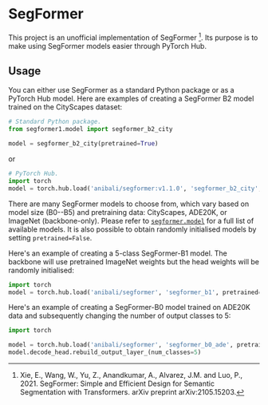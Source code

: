 # SegFormer

This project is an unofficial implementation of SegFormer [^1]. Its purpose is to make using
SegFormer models easier through PyTorch Hub.


## Usage

You can either use SegFormer as a standard Python package or as a PyTorch Hub model. Here are
examples of creating a SegFormer B2 model trained on the CityScapes dataset:

```python
# Standard Python package.
from segformer1.model import segformer_b2_city

model = segformer_b2_city(pretrained=True)
```

or

```python
# PyTorch Hub.
import torch
model = torch.hub.load('anibali/segformer:v1.1.0', 'segformer_b2_city', pretrained=True)
```

There are many SegFormer models to choose from, which vary based on model size (B0--B5) and
pretraining data: CityScapes, ADE20K, or ImageNet (backbone-only). Please refer to
[`segformer.model`](segformer/model.py) for a full list of available models. It is also
possible to obtain randomly initialised models by setting `pretrained=False`.

Here's an example of creating a 5-class SegFormer-B1 model. The backbone will use pretrained
ImageNet weights but the head weights will be randomly initialised:

```python
import torch
model = torch.hub.load('anibali/segformer', 'segformer_b1', pretrained=True, num_classes=5)
```

Here's an example of creating a SegFormer-B0 model trained on ADE20K data and subsequently changing
the number of output classes to 5:

```python
import torch

model = torch.hub.load('anibali/segformer', 'segformer_b0_ade', pretrained=True)
model.decode_head.rebuild_output_layer_(num_classes=5)
```


[^1]: Xie, E., Wang, W., Yu, Z., Anandkumar, A., Alvarez, J.M. and Luo, P., 2021. SegFormer: Simple
      and Efficient Design for Semantic Segmentation with Transformers. arXiv preprint
      arXiv:2105.15203.
